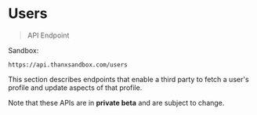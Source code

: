 # Users

> API Endpoint

Sandbox:
```
https://api.thanxsandbox.com/users
```

This section describes endpoints that enable a third party to fetch a user's
profile and update aspects of that profile.

<aside class="notice">
  Note that these APIs are in <b>private beta</b> and are subject to change.
</aside>
